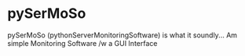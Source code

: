 # pySerMoSo
pySerMoSo (pythonServerMonitoringSoftware) is what it soundly... Am simple Monitoring Software /w a GUI Interface
